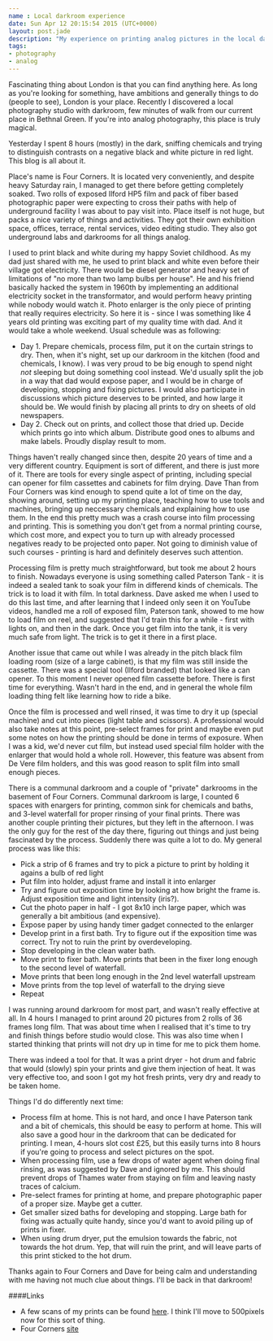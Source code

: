 ```yaml
---
name : Local darkroom experience
date: Sun Apr 12 20:15:54 2015 (UTC+0000)
layout: post.jade
description: "My experience on printing analog pictures in the local darkroom of Bethnal Green, London"
tags:
- photography
- analog
---
```


Fascinating thing about London is that you can find anything here. As long as you're looking for something, have ambitions and generally things to do (people to see), London is your place. Recently I discovered a local photography studio with darkroom, few minutes of walk from our current place in Bethnal Green. If you're into analog photography, this place is truly magical.

Yesterday I spent 8 hours (mostly) in the dark, sniffing chemicals and trying to distinguish contrasts on a negative black and white picture in red light. This blog is all about it.

Place's name is Four Corners. It is located very conveniently, and despite heavy Saturday rain, I managed to get there before getting completely soaked. Two rolls of exposed Ilford HP5 film and pack of fiber based photographic paper were expecting to cross their paths with help of underground facility I was about to pay visit into. Place itself is not huge, but packs a nice variety of things and activities. They got their own exhibition space, offices, terrace, rental services, video editing studio. They also got underground labs and darkrooms for all things analog.

I used to print black and white during my happy Soviet childhood. As my dad just shared with me, he used to print black and white even before their village got electricity. There would be diesel generator and heavy set of limitations of "no more than two lamp bulbs per house". He and his friend basically hacked the system in 1960th by implementing an additional electricity socket in the transformator, and would perform heavy printing while nobody would watch it. Photo enlarger is the only piece of printing that really requires electricity. So here it is - since I was something like 4 years old printing was exciting part of my quality time with dad. And it would take a whole weekend. Usual schedule was as following:

* Day 1. Prepare chemicals, process film, put it on the curtain strings to dry. Then, when it's night, set up our darkroom in the kitchen (food and chemicals, I know). I was very proud to be big enough to spend night *not* sleeping but doing something cool instead. We'd usually split the job in a way that dad would expose paper, and I would be in charge of developing, stopping and fixing pictures. I would also participate in discussions which picture deserves to be printed, and how large it should be. We would finish by placing all prints to dry on sheets of old newspapers.
* Day 2. Check out on prints, and collect those that dried up. Decide which prints go into which album. Distribute good ones to albums and make labels. Proudly display result to mom.

Things haven't really changed since then, despite 20 years of time and a very different country. Equipment is sort of different, and there is just more of it. There are tools for every single aspect of printing, including special can opener for film cassettes and cabinets for film drying. Dave Than from Four Corners was kind enough to spend quite a lot of time on the day, showing around, setting up my printing place, teaching how to use tools and machines, bringing up neccessary chemicals and explaining how to use them. In the end this pretty much was a crash course into film processing and printing. This is something you don't get from a normal printing course, which cost more, and expect you to turn up with already processed negatives ready to be projected onto paper. Not going to diminish value of such courses - printing is hard and definitely deserves such attention.

Processing film is pretty much straightforward, but took me about 2 hours to finish. Nowadays everyone is using something called Paterson Tank - it is indeed a sealed tank to soak your film in differend kinds of chemicals. The trick is to load it with film. In total darkness. Dave asked me when I used to do this last time, and after learning that I indeed only seen it on YouTube videos, handled me a roll of exposed film, Paterson tank, showed to me how to load film on reel, and suggested that I'd train this for a while - first with lights on, and then in the dark. Once you get film into the tank, it is very much safe from light. The trick is to get it there in a first place.

Another issue that came out while I was already in the pitch black film loading room (size of a large cabinet), is that my film was still inside the cassette. There was a special tool (Ilford branded) that looked like a can opener. To this moment I never opened film cassette before. There is first time for everything. Wasn't hard in the end, and in general the whole film loading thing felt like learning how to ride a bike.

Once the film is processed and well rinsed, it was time to dry it up (special machine) and cut into pieces (light table and scissors). A professional would also take notes at this point, pre-select frames for print and maybe even put some notes on how the printing should be done in terms of exposure. When I was a kid, we'd never cut film, but instead used special film holder with the enlarger that would hold a whole roll. However, this feature was absent from De Vere film holders, and this was good reason to split film into small enough pieces.

There is a communal darkroom and a couple of "private" darkrooms in the basement of Four Corners. Communal darkroom is large, I counted 6 spaces with enargers for printing, common sink for chemicals and baths, and 3-level waterfall for proper rinsing of your final prints. There was another couple printing their pictures, but they left in the afternoon. I was the only guy for the rest of the day there, figuring out things and just being fascinated by the process. Suddenly there was quite a lot to do. My general process was like this:

* Pick a strip of 6 frames and try to pick a picture to print by holding it agains a bulb of red light
* Put film into holder, adjust frame and install it into enlarger
* Try and figure out exposition time by looking at how bright the frame is. Adjust exposition time and light intensity (iris?).
* Cut the photo paper in half - I got 8x10 inch large paper, which was generally a bit ambitious (and expensive).
* Expose paper by using handy timer gadget connected to the enlarger
* Develop print in a first bath. Try to figure out if the exposition time was correct. Try not to ruin the print by overdeveloping.
* Stop developing in the clean water bath.
* Move print to fixer bath. Move prints that been in the fixer long enough to the second level of waterfall.
* Move prints that been long enough in the 2nd level waterfall upstream
* Move prints from the top level of waterfall to the drying sieve
* Repeat

I was running around darkroom for most part, and wasn't really effective at all. In 4 hours I managed to print around 20 pictures from 2 rolls of 36 frames long film. That was about time when I realised that it's time to try and finish things before studio would close. This was also time when I started thinking that prints will not dry up in time for me to pick them home.

There was indeed a tool for that. It was a print dryer - hot drum and fabric that would (slowly) spin your prints and give them injection of heat. It was very effective too, and soon I got my hot fresh prints, very dry and ready to be taken home.

Things I'd do differently next time:

* Process film at home. This is not hard, and once I have Paterson tank and a bit of chemicals, this should be easy to perform at home. This will also save a good hour in the darkroom that can be dedicated for printing. I mean, 4-hours slot cost £25, but this easily turns into 8 hours if you're going to process and select pictures on the spot.
* When processing film, use a few drops of water agent when doing final rinsing, as was suggested by Dave and ignored by me. This should prevent drops of Thames water from staying on film and leaving nasty traces of calcium.
* Pre-select frames for printing at home, and prepare photographic paper of a proper size. Maybe get a cutter.
* Get smaller sized baths for developing and stopping. Large bath for fixing was actually quite handy, since you'd want to avoid piling up of prints in fixer.
* When using drum dryer, put the emulsion towards the fabric, not towards the hot drum. Yep, that will ruin the print, and will leave parts of this print sticked to the hot drum.

Thanks again to Four Corners and Dave for being calm and understanding with me having not much clue about things. I'll be back in that darkroom!

####Links

* A few scans of my prints can be found [here](https://500px.com/AlexanderSavin). I think I'll move to 500pixels now for this sort of thing.
* Four Corners [site](http://www.fourcornersfilm.co.uk/photographic-darkrooms-london)
